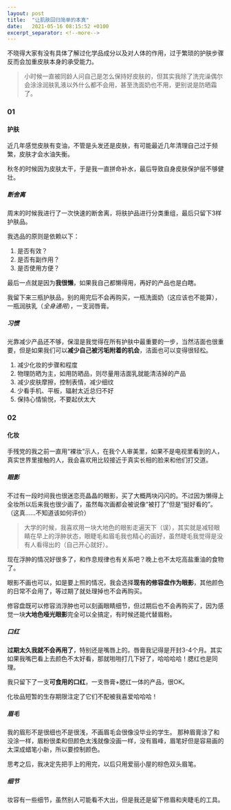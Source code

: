 ```yaml
---
layout: post
title:  "让肌肤回归简单的本真"
date:   2021-05-16 08:15:52 +0100
excerpt_separator: <!--more-->
---
```


不晓得大家有没有具体了解过化学品成分以及对人体的作用，过于繁琐的护肤步骤反而会加重皮肤本身的承受能力。

<!--more-->

> 小时候一直被同龄人问自己是怎么保持好皮肤的，但其实我除了洗完澡偶尔会涂涂润肤乳液以外什么都不会用，甚至洗面奶也不用，更别说是防晒霜了。

### 01

#### 护肤

近几年感觉皮肤有变油，不管是头发还是皮肤，有可能最近几年清理自己过于频繁，皮肤才会水油失衡。

秋冬的时候因为皮肤太干，于是我一直拼命补水，最后导致自身皮肤保护层不够健壮。

##### 断舍离

周末的时候我进行了一次快速的断舍离，将肤护品进行分类重组，最后只留下3样护肤品。

我选品的原则是依赖以下：

1. 是否有效？
2. 是否有副作用？
3. 是否使用方便？

最后一点就是因为**我很懒**，如果我自己都懒得用，再好的产品也是白瞎。

我留下来三瓶护肤品，别的用完后不会再购买，一瓶洗面奶（这应该也不能算），一瓶润肤乳（*全身通用*），一支润唇膏。

##### 习惯

光靠减少产品还不够，保湿是我觉得在所有护肤中最重要的一步，当然洁面也很重要，但是如果我们可以**减少自己被污垢附着的机会**，洁面也可以变得很轻松。

1. 减少化妆的步骤和程度
2. 物理防晒为主，如用防晒品，则尽量用洁面乳就能清洁掉的产品
3. 减少皮肤摩擦，控制表情，减少细纹
4. 少看手机、平板，辐射太近总归不好
5. 保持心情愉悦，不要起伏太大


### 02

#### 化妆

手残党的我之前一直用“裸妆”示人，在我个人审美里，如果不是电视里看到的人，真实世界里接触的人，我会喜欢用比较接近于真实长相的脸来和他们打交道。

##### 眼影

不过有一段时间我也很迷恋亮晶晶的眼影，买了大概两块闪闪的。不过因为懒得上全妆所以后来我也很少画了，虽然每次画都会被说像“被打了”但是“挺好看的”。（这真……不知道该如何评价）

> 大学的时候，我喜欢用一块大地色的眼影走遍天下（误），其实就是减轻眼睛在早上的浮肿状态，眼睫毛和眉毛我也精心的画好，虽然睫毛我觉得是没有人看得出的（自己开心就好）。

现在浮肿的情况好很多了，和作息规律也有关系吧？晚上也不太吃高盐重油的食物了。

眼影不画也可以，如是要上照的情况，我会选择**现有的修容盘作为眼影**，其他颜色的日常不会用了，等过期了就处理掉也不会再购买。

修容盘既可以修容消浮肿也可以刻画眼睛细节，但过期后也不会再购买了，因为感觉一块**大地色哑光眼影**完全可以全搞定，有时候还能代替眉粉。

##### 口红

**过期太久我就不会再用了**，特别还是嘴唇上的。唇膏我记得是开封3-4个月。其实如果我嘴巴看上去颜色不太好看，那就啪啪打几下好了，哈哈哈哈！腮红也是同理。

我只留下了一支**可食用的口红**，一支唇膏+腮红一体的产品，很OK。

化妆品短暂的生存期限注定了它们不配被我喜爱哈哈哈！

##### 眉毛

我的眉形不是很细也不是很浅，不画眉毛会很像没毕业的学生。
那种眉膏涂了和没涂一样，眉粉很柔和但颜色太浅就像没画一样，没有眉峰，眉笔好但是容易画的太深成蜡笔小新，所以要控制颜色。

思考之后，我决定先把手上的用完，以后只用爱丽小屋的棕色双头眉笔。

##### 细节

妆容有一些细节，虽然别人可能看不大出，但是我还是留下修眉和夹睫毛的工具。